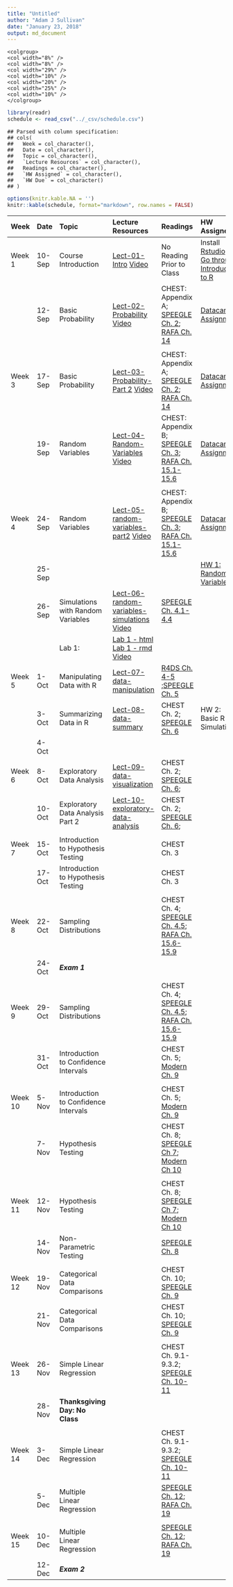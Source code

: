 ```yaml
---
title: "Untitled"
author: "Adam J Sullivan"
date: "January 23, 2018"
output: md_document
---
```


```
<colgroup>
<col width="8%" />
<col width="8%" />
<col width="29%" />
<col width="10%" />
<col width="20%" />
<col width="25%" />
<col width="10%" />
</colgroup>
```




```r
library(readr)
schedule <- read_csv("../_csv/schedule.csv")
```

```
## Parsed with column specification:
## cols(
##   Week = col_character(),
##   Date = col_character(),
##   Topic = col_character(),
##   `Lecture Resources` = col_character(),
##   Readings = col_character(),
##   `HW Assigned` = col_character(),
##   `HW Due` = col_character()
## )
```

```r
options(knitr.kable.NA = '')
knitr::kable(schedule, format="markdown", row.names = FALSE)
```



|Week    |Date   |Topic                                |Lecture Resources                                                                                                                          |Readings                                                                                                                                                                                                    |HW Assigned                                                                                                                                                   |HW Due                                                                                          |
|:-------|:------|:------------------------------------|:------------------------------------------------------------------------------------------------------------------------------------------|:-----------------------------------------------------------------------------------------------------------------------------------------------------------------------------------------------------------|:-------------------------------------------------------------------------------------------------------------------------------------------------------------|:-----------------------------------------------------------------------------------------------|
|Week 1  |10-Sep |Course Introduction                  |[Lect-01-Intro](../Notes/lect-01-intro.html) [Video](https://vimeo.com/359114175/8b5828601d)                                               |No Reading Prior to Class                                                                                                                                                                                   |Install [Rstudio](https://www.rstudio.com/products/rstudio/download3/) and [Go through Introduction to R](https://php-1511-2511.github.io/Introduction-to-R/) |                                                                                                |
|        |12-Sep |Basic Probability                    |[Lect-02-Probability](../Notes/lect-02-probability.html) [Video](https://vimeo.com/359605430/28765378db)                                   |CHEST: Appendix A; [SPEEGLE Ch. 2](https://bookdown.org/speegled/foundations-of-statistics/prob.html);  [RAFA Ch. 14](https://rafalab.github.io/dsbook/probability.html)                                    |[Datacamp Assignment](../datacamp)                                                                                                                            |                                                                                                |
|        |       |                                     |                                                                                                                                           |                                                                                                                                                                                                            |                                                                                                                                                              |                                                                                                |
|Week 3  |17-Sep |Basic Probability                    |[Lect-03-Probability-Part 2](../Notes/lect-03-probability-part2.html) [Video](https://vimeo.com/360947749/ced3773175)                      |CHEST: Appendix A; [SPEEGLE Ch. 2](https://bookdown.org/speegled/foundations-of-statistics/prob.html);  [RAFA Ch. 14](https://rafalab.github.io/dsbook/probability.html)                                    |[Datacamp Assignment](../datacamp)                                                                                                                            |                                                                                                |
|        |19-Sep |Random Variables                     |[Lect-04-Random-Variables](../Notes/lect-04-random-variables.html) [Video](https://vimeo.com/361201132/918618680c)                         |CHEST: Appendix B; [SPEEGLE Ch. 3](https://bookdown.org/speegled/foundations-of-statistics/random-variables.html); [RAFA Ch. 15.1-15.6](https://rafalab.github.io/dsbook/random-variables.html)             |[Datacamp Assignment](../datacamp)                                                                                                                            |                                                                                                |
|        |       |                                     |                                                                                                                                           |                                                                                                                                                                                                            |                                                                                                                                                              |                                                                                                |
|Week 4  |24-Sep |Random Variables                     |[Lect-05-random-variables-part2](../Notes/lect-05-random-variables-part2.html) [Video](https://vimeo.com/362123037/8c070bfaed)             |CHEST: Appendix B; [SPEEGLE Ch. 3](https://bookdown.org/speegled/foundations-of-statistics/random-variables.html); [RAFA Ch. 15.1-15.6](https://rafalab.github.io/dsbook/random-variables.html)             |[Datacamp Assignment](../datacamp)                                                                                                                            |                                                                                                |
|        |25-Sep |                                     |                                                                                                                                           |                                                                                                                                                                                                            |[HW 1: Random Variables](../homework/pages/hw1)                                                                                                               |                                                                                                |
|        |26-Sep |Simulations with Random Variables    |[Lect-06-random-variables-simulations](../Notes/lect-06-random-variables-simulations.html) [Video](https://vimeo.com/362639646/039f38861b) |[SPEEGLE Ch.  4.1-4.4](https://bookdown.org/speegled/foundations-of-statistics/simulation-of-random-variables.html)                                                                                         |                                                                                                                                                              |[Datacamp Work Due](https://www.datacamp.com/courses/importing-cleaning-data-in-r-case-studies) |
|        |       |Lab 1:                               |[Lab 1 - html](../labs/lab1.html) [Lab 1 - rmd](../labs/lab1.Rmd) [Video](https://vimeo.com/362639601/d210ab3ece)                          |                                                                                                                                                                                                            |                                                                                                                                                              |                                                                                                |
|Week 5  |1-Oct  |Manipulating Data with R             |[Lect-07-data-manipulation](../Notes/lect-07-data-manipulation.html)                                                                       |[R4DS Ch. 4-5](https://r4ds.had.co.nz/workflow-basics.html) ;[SPEEGLE Ch. 5](https://bookdown.org/speegled/foundations-of-statistics/data-manipulation.html)                                                |                                                                                                                                                              |                                                                                                |
|        |3-Oct  |Summarizing Data in R                |[Lect-08-data-summary](../Notes/lect-08-data-summary.html)                                                                                 |CHEST Ch. 2; [SPEEGLE Ch. 6](https://bookdown.org/speegled/foundations-of-statistics/ggplot-and-descriptive-statistics.html)                                                                                |HW 2: Basic R and Simulations                                                                                                                                 |                                                                                                |
|        |4-Oct  |                                     |                                                                                                                                           |                                                                                                                                                                                                            |                                                                                                                                                              |[HW 1 DUE](../homework/pages/hw1/)                                                              |
|Week 6  |8-Oct  |Exploratory Data Analysis            |[Lect-09-data-visualization](../Notes/lect-09-data-visualization.html)                                                                     |CHEST Ch. 2; [SPEEGLE Ch. 6](https://bookdown.org/speegled/foundations-of-statistics/ggplot-and-descriptive-statistics.html);                                                                               |                                                                                                                                                              |                                                                                                |
|        |10-Oct |Exploratory Data Analysis Part 2     |[Lect-10-exploratory-data-analysis](../Notes/lect-10-exploratory-data-analysis)                                                            |CHEST Ch. 2; [SPEEGLE Ch. 6](https://bookdown.org/speegled/foundations-of-statistics/ggplot-and-descriptive-statistics.html);                                                                               |                                                                                                                                                              |                                                                                                |
|        |       |                                     |                                                                                                                                           |                                                                                                                                                                                                            |                                                                                                                                                              |                                                                                                |
|Week 7  |15-Oct |Introduction to Hypothesis Testing   |                                                                                                                                           |CHEST Ch. 3                                                                                                                                                                                                 |                                                                                                                                                              |                                                                                                |
|        |17-Oct |Introduction to Hypothesis Testing   |                                                                                                                                           |CHEST Ch. 3                                                                                                                                                                                                 |                                                                                                                                                              |                                                                                                |
|        |       |                                     |                                                                                                                                           |                                                                                                                                                                                                            |                                                                                                                                                              |                                                                                                |
|Week 8  |22-Oct |Sampling Distributions               |                                                                                                                                           |CHEST Ch. 4;  [SPEEGLE Ch.  4.5](https://bookdown.org/speegled/foundations-of-statistics/simulation-of-random-variables.html); [RAFA Ch. 15.6-15.9](https://rafalab.github.io/dsbook/random-variables.html) |                                                                                                                                                              |                                                                                                |
|        |24-Oct |***Exam 1***                         |                                                                                                                                           |                                                                                                                                                                                                            |                                                                                                                                                              |                                                                                                |
|        |       |                                     |                                                                                                                                           |                                                                                                                                                                                                            |                                                                                                                                                              |                                                                                                |
|Week 9  |29-Oct |Sampling Distributions               |                                                                                                                                           |CHEST Ch. 4;  [SPEEGLE Ch.  4.5](https://bookdown.org/speegled/foundations-of-statistics/simulation-of-random-variables.html); [RAFA Ch. 15.6-15.9](https://rafalab.github.io/dsbook/random-variables.html) |                                                                                                                                                              |                                                                                                |
|        |31-Oct |Introduction to Confidence Intervals |                                                                                                                                           |CHEST Ch. 5; [Modern Ch. 9](https://moderndive.com/9-confidence-intervals.html)                                                                                                                             |                                                                                                                                                              |                                                                                                |
|        |       |                                     |                                                                                                                                           |                                                                                                                                                                                                            |                                                                                                                                                              |                                                                                                |
|Week 10 |5-Nov  |Introduction to Confidence Intervals |                                                                                                                                           |CHEST Ch. 5; [Modern Ch. 9](https://moderndive.com/9-confidence-intervals.html)                                                                                                                             |                                                                                                                                                              |                                                                                                |
|        |7-Nov  |Hypothesis Testing                   |                                                                                                                                           |CHEST Ch. 8; [SPEEGLE Ch 7](https://bookdown.org/speegled/foundations-of-statistics/HTCI.html); [Modern Ch 10](https://moderndive.com/10-hypothesis-testing.html)                                           |                                                                                                                                                              |                                                                                                |
|        |       |                                     |                                                                                                                                           |                                                                                                                                                                                                            |                                                                                                                                                              |                                                                                                |
|Week 11 |12-Nov |Hypothesis Testing                   |                                                                                                                                           |CHEST Ch. 8; [SPEEGLE Ch 7](https://bookdown.org/speegled/foundations-of-statistics/HTCI.html); [Modern Ch 10](https://moderndive.com/10-hypothesis-testing.html)                                           |                                                                                                                                                              |                                                                                                |
|        |14-Nov |Non-Parametric Testing               |                                                                                                                                           |[SPEEGLE Ch. 8](https://bookdown.org/speegled/foundations-of-statistics/RBT.html)                                                                                                                           |                                                                                                                                                              |                                                                                                |
|        |       |                                     |                                                                                                                                           |                                                                                                                                                                                                            |                                                                                                                                                              |                                                                                                |
|Week 12 |19-Nov |Categorical Data Comparisons         |                                                                                                                                           |CHEST Ch. 10; [SPEEGLE Ch. 9](https://bookdown.org/speegled/foundations-of-statistics/tabular-data.html)                                                                                                    |                                                                                                                                                              |                                                                                                |
|        |21-Nov |Categorical Data Comparisons         |                                                                                                                                           |CHEST Ch. 10; [SPEEGLE Ch. 9](https://bookdown.org/speegled/foundations-of-statistics/tabular-data.html)                                                                                                    |                                                                                                                                                              |                                                                                                |
|        |       |                                     |                                                                                                                                           |                                                                                                                                                                                                            |                                                                                                                                                              |                                                                                                |
|Week 13 |26-Nov |Simple Linear Regression             |                                                                                                                                           |CHEST Ch. 9.1-9.3.2; [SPEEGLE Ch. 10-11](https://bookdown.org/speegled/foundations-of-statistics/SimpleReg.html)                                                                                            |                                                                                                                                                              |                                                                                                |
|        |28-Nov |**Thanksgiving Day: No Class**       |                                                                                                                                           |                                                                                                                                                                                                            |                                                                                                                                                              |                                                                                                |
|        |       |                                     |                                                                                                                                           |                                                                                                                                                                                                            |                                                                                                                                                              |                                                                                                |
|Week 14 |3-Dec  |Simple Linear Regression             |                                                                                                                                           |CHEST Ch. 9.1-9.3.2; [SPEEGLE Ch. 10-11](https://bookdown.org/speegled/foundations-of-statistics/SimpleReg.html)                                                                                            |                                                                                                                                                              |                                                                                                |
|        |5-Dec  |Multiple Linear Regression           |                                                                                                                                           |[SPEEGLE Ch. 12](https://bookdown.org/speegled/foundations-of-statistics/multiple-regression.html); [RAFA Ch. 19](https://rafalab.github.io/dsbook/linear-models.html)                                      |                                                                                                                                                              |                                                                                                |
|        |       |                                     |                                                                                                                                           |                                                                                                                                                                                                            |                                                                                                                                                              |                                                                                                |
|Week 15 |10-Dec |Multiple Linear Regression           |                                                                                                                                           |[SPEEGLE Ch. 12](https://bookdown.org/speegled/foundations-of-statistics/multiple-regression.html); [RAFA Ch. 19](https://rafalab.github.io/dsbook/linear-models.html)                                      |                                                                                                                                                              |                                                                                                |
|        |12-Dec |***Exam 2***                         |                                                                                                                                           |                                                                                                                                                                                                            |                                                                                                                                                              |                                                                                                |

